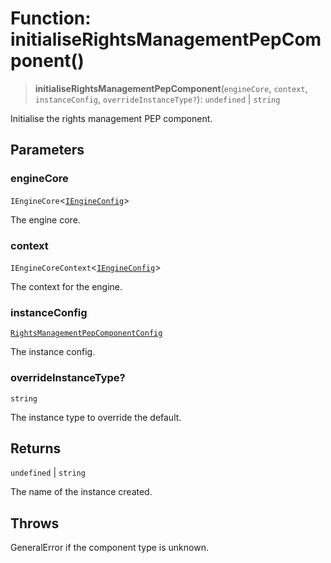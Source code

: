 # Function: initialiseRightsManagementPepComponent()

> **initialiseRightsManagementPepComponent**(`engineCore`, `context`, `instanceConfig`, `overrideInstanceType?`): `undefined` \| `string`

Initialise the rights management PEP component.

## Parameters

### engineCore

`IEngineCore`\<[`IEngineConfig`](../interfaces/IEngineConfig.md)\>

The engine core.

### context

`IEngineCoreContext`\<[`IEngineConfig`](../interfaces/IEngineConfig.md)\>

The context for the engine.

### instanceConfig

[`RightsManagementPepComponentConfig`](../type-aliases/RightsManagementPepComponentConfig.md)

The instance config.

### overrideInstanceType?

`string`

The instance type to override the default.

## Returns

`undefined` \| `string`

The name of the instance created.

## Throws

GeneralError if the component type is unknown.

